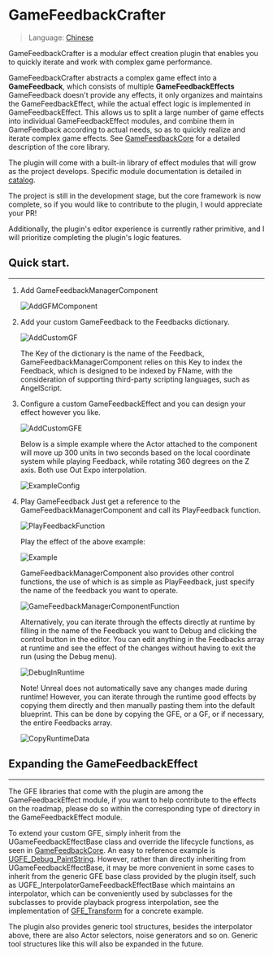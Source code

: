 # GameFeedbackCrafter
> Language: [Chinese](README-zh.md)

GameFeedbackCrafter is a modular effect creation plugin that enables you to quickly iterate and work with complex game performance.

GameFeedbackCrafter abstracts a complex game effect into a **GameFeedback**, which consists of multiple **GameFeedbackEffects** GameFeedback doesn't provide any effects, it only organizes and maintains the GameFeedbackEffect, while the actual effect logic is implemented in GameFeedbackEffect. This allows us to split a large number of game effects into individual GameFeedbackEffect modules, and combine them in GameFeedback according to actual needs, so as to quickly realize and iterate complex game effects. See [GameFeedbackCore](doc/GameFeedbackCore.md) for a detailed description of the core library.

The plugin will come with a built-in library of effect modules that will grow as the project develops. Specific module documentation is detailed in [catalog](doc/GameFeedbackEffectIndex.md).

The project is still in the development stage, but the core framework is now complete, so if you would like to contribute to the plugin, I would appreciate your PR!

Additionally, the plugin's editor experience is currently rather primitive, and I will prioritize completing the plugin's logic features.

## Quick start.
---
1. Add GameFeedbackManagerComponent

	![AddGFMComponent](doc/Img/Img_AddGFMComponent.png)

 2. Add your custom GameFeedback to the Feedbacks dictionary.

	![AddCustomGF](doc/Img/Img_AddCustomGF.png) 

	The Key of the dictionary is the name of the Feedback, GameFeedbackManagerComponent relies on this Key to index the Feedback, which is designed to be indexed by FName, with the consideration of supporting third-party scripting languages, such as AngelScript.
3. Configure a custom GameFeedbackEffect and you can design your effect however you like.

	![AddCustomGFE](doc/Img/Img_AddCustomGFE.png)

	Below is a simple example where the Actor attached to the component will move up 300 units in two seconds based on the local coordinate system while playing Feedback, while rotating 360 degrees on the Z axis. Both use Out Expo interpolation.
	
	![ExampleConfig](doc/Img/Img_ExampleConfig.png)

4. Play GameFeedback
	Just get a reference to the GameFeedbackManagerComponent and call its PlayFeedback function.
	
	![PlayFeedbackFunction](doc/Img/Img_PlayFeedbackFunction.png)
	
	Play the effect of the above example:

	![Example](doc/Img/GIF_Example.gif)
	
	GameFeedbackManagerComponent also provides other control functions, the use of which is as simple as PlayFeedback, just specify the name of the feedback you want to operate.

	![GameFeedbackManagerComponentFunction](doc/Img/Img_GameFeedbackManagerComponentFunction.png)
	
	Alternatively, you can iterate through the effects directly at runtime by filling in the name of the Feedback you want to Debug and clicking the control button in the editor. You can edit anything in the Feedbacks array at runtime and see the effect of the changes without having to exit the run (using the Debug menu).

	![DebugInRuntime](doc/Img/Img_DebugInRuntime.png)
	
	Note! Unreal does not automatically save any changes made during runtime! However, you can iterate through the runtime good effects by copying them directly and then manually pasting them into the default blueprint. This can be done by copying the GFE, or a GF, or if necessary, the entire Feedbacks array.

	![CopyRuntimeData](doc/Img/Img_CopyRuntimeData.png)
## Expanding the GameFeedbackEffect
---
The GFE libraries that come with the plugin are among the GameFeedbackEffect module, if you want to help contribute to the effects on the roadmap, please do so within the corresponding type of directory in the GameFeedbackEffect module.

To extend your custom GFE, simply inherit from the UGameFeedbackEffectBase class and override the lifecycle functions, as seen in [GameFeedbackCore](doc/GameFeedbackCore.md). An easy to reference example is [UGFE_Debug_PaintString](Source/GameFeedbackEffect/Public/DebugEffect/GFE_Debug_PaintString.h). However, rather than directly inheriting from UGameFeedbackEffectBase, it may be more convenient in some cases to inherit from the generic GFE base class provided by the plugin itself, such as UGFE_InterpolatorGameFeedbackEffectBase which maintains an interpolator, which can be conveniently used by subclasses for the subclasses to provide playback progress interpolation, see the implementation of [GFE_Transform](Source/GameFeedbackEffect/Public/Transform/GFE_Transform.h) for a concrete example.

The plugin also provides generic tool structures, besides the interpolator above, there are also Actor selectors, noise generators and so on. Generic tool structures like this will also be expanded in the future.